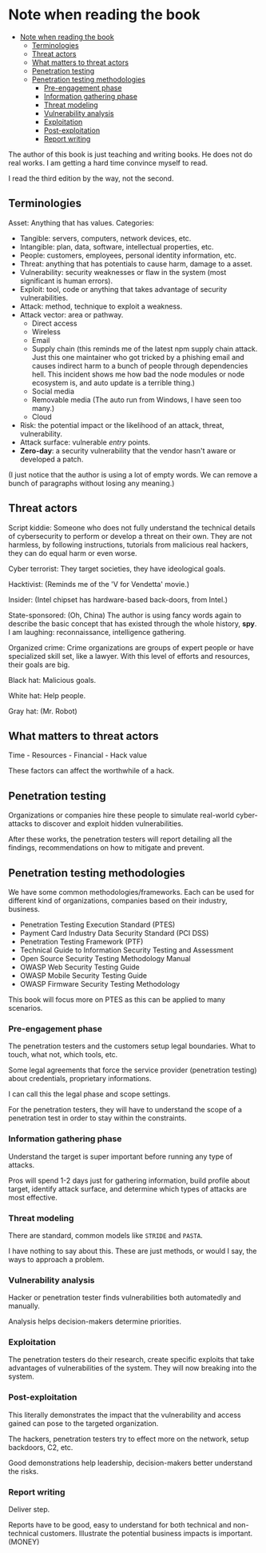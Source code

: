 # Note when reading the book

<!--toc:start-->
- [Note when reading the book](#note-when-reading-the-book)
  - [Terminologies](#terminologies)
  - [Threat actors](#threat-actors)
  - [What matters to threat actors](#what-matters-to-threat-actors)
  - [Penetration testing](#penetration-testing)
  - [Penetration testing methodologies](#penetration-testing-methodologies)
    - [Pre-engagement phase](#pre-engagement-phase)
    - [Information gathering phase](#information-gathering-phase)
    - [Threat modeling](#threat-modeling)
    - [Vulnerability analysis](#vulnerability-analysis)
    - [Exploitation](#exploitation)
    - [Post-exploitation](#post-exploitation)
    - [Report writing](#report-writing)
<!--toc:end-->

The author of this book is just teaching and writing books. He does not do
real works. I am getting a hard time convince myself to read.

I read the third edition by the way, not the second.

## Terminologies

Asset: Anything that has values. Categories:

- Tangible: servers, computers, network devices, etc.
- Intangible: plan, data, software, intellectual properties, etc.
- People: customers, employees, personal identity information, etc.
- Threat: anything that has potentials to cause harm, damage to a asset.
- Vulnerability: security weaknesses or flaw in the system (most
  significant is human errors).
- Exploit: tool, code or anything that takes advantage of security
  vulnerabilities.
- Attack: method, technique to exploit a weakness.
- Attack vector: area or pathway.
    - Direct access
    - Wireless
    - Email
    - Supply chain
        (this reminds me of the latest npm supply chain attack. Just this
        one maintainer who got tricked by a phishing email and causes
        indirect harm to a bunch of people through dependencies hell. This
        incident shows me how bad the node modules or node ecosystem is,
        and auto update is a terrible thing.)
    - Social media
    - Removable media (The auto run from Windows, I have seen too many.)
    - Cloud
- Risk: the potential impact or the likelihood of an attack, threat,
  vulnerability.
- Attack surface: vulnerable *entry* points.
- **Zero-day**: a security vulnerability that the vendor hasn't aware or
  developed a patch.

(I just notice that the author is using a lot of empty words. We can remove a
bunch of paragraphs without losing any meaning.)

## Threat actors

Script kiddie: Someone who does not fully understand the technical details of
cybersecurity to perform or develop a threat on their own. They are not
harmless, by following instructions, tutorials from malicious real hackers,
they can do equal harm or even worse.

Cyber terrorist: They target societies, they have ideological goals.

Hacktivist: (Reminds me of the 'V for Vendetta' movie.)

Insider: (Intel chipset has hardware-based back-doors, from Intel.)

State-sponsored: (Oh, China) The author is using fancy words again to describe
the basic concept that has existed through the whole history, **spy**. I am
laughing: reconnaissance, intelligence gathering.

Organized crime: Crime organizations are groups of expert people or have
specialized skill set, like a lawyer. With this level of efforts and resources,
their goals are big.

Black hat: Malicious goals.

White hat: Help people.

Gray hat: (Mr. Robot)

## What matters to threat actors

Time - Resources - Financial - Hack value

These factors can affect the worthwhile of a hack.

## Penetration testing

Organizations or companies hire these people to simulate real-world
cyber-attacks to discover and exploit hidden vulnerabilities.

After these works, the penetration testers will report detailing all the
findings, recommendations on how to mitigate and prevent.

## Penetration testing methodologies

We have some common methodologies/frameworks. Each can be used for different
kind of organizations, companies based on their industry, business.

- Penetration Testing Execution Standard (PTES)
- Payment Card Industry Data Security Standard (PCI DSS)
- Penetration Testing Framework (PTF)
- Technical Guide to Information Security Testing and Assessment
- Open Source Security Testing Methodology Manual
- OWASP Web Security Testing Guide
- OWASP Mobile Security Testing Guide
- OWASP Firmware Security Testing Methodology

This book will focus more on PTES as this can be applied to many scenarios.

### Pre-engagement phase

The penetration testers and the customers setup legal boundaries. What to
touch, what not, which tools, etc.

Some legal agreements that force the service provider (penetration testing)
about credentials, proprietary informations.

I can call this the legal phase and scope settings.

For the penetration testers, they will have to understand the scope of a
penetration test in order to stay within the constraints.

### Information gathering phase

Understand the target is super important before running any type of attacks.

Pros will spend 1-2 days just for gathering information, build profile about
target, identify attack surface, and determine which types of attacks are most
effective.

### Threat modeling

There are standard, common models like `STRIDE` and `PASTA`.

I have nothing to say about this. These are just methods, or would I say, the
ways to approach a problem.

### Vulnerability analysis

Hacker or penetration tester finds vulnerabilities both automatedly and
manually.

Analysis helps decision-makers determine priorities.

### Exploitation

<!-- Haiz, this start to feel like homework. -->
<!-- Writing is fine, I love writing, but I also love to write what I want to
write only. Because we are doing this course from my company, I have to provide
some evidence of reading, studying. Some sections I would just skim over if I
don't have to write about everything. -->

The penetration testers do their research, create specific exploits that take
advantages of vulnerabilities of the system. They will now breaking into the
system.

### Post-exploitation

This literally demonstrates the impact that the vulnerability and access gained
can pose to the targeted organization.

The hackers, penetration testers try to effect more on the network, setup
backdoors, C2, etc.

Good demonstrations help leadership, decision-makers better understand the
risks.

### Report writing

Deliver step.

Reports have to be good, easy to understand for both technical and
non-technical customers. Illustrate the potential business impacts is
important. (MONEY)
